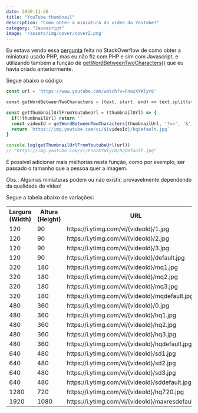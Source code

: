 ```yaml
---
date: 2020-11-28
title: "YouTube thumbnail"
description: "Como obter a miniatura do vídeo do Youtube?"
category: "Javascript"
image: '/assets/img/cover/cover2.png'
---
```


Eu estava vendo essa <a href="https://stackoverflow.com/a/20542029" target="_blank" rel="noopener noreferrer">pergunta</a> feita no StackOverflow de como obter a miniatura usado PHP, mas eu não fiz com PHP e sim com Javascript, e utilizando também a função de <a href="/how-to-get-word-between-two-characters/">getWordBetweenTwoCharacters()</a> que eu havia criado anteriormente.

Segue abaixo o código:

``` javascript
const url = 'https://www.youtube.com/watch?v=FnazXYWlyr8'

const getWordBetweenTwoCharacters = (text, start, end) => text.split(start).pop().split(end)[0].trim()

const getThumbnailUrlFromYoutubeUrl = (thumbnailUrl) => {
  if(!thumbnailUrl) return ''
  const videoId = getWordBetweenTwoCharacters(thumbnailUrl, '?v=', '&')
  return `https://img.youtube.com/vi/${videoId}/hqdefault.jpg`
}

console.log(getThumbnailUrlFromYoutubeUrl(url)) 
// "https://img.youtube.com/vi/FnazXYWlyr8/hqdefault.jpg"
```

É possível adicionar mais melhorias nesta função, como por exemplo, ser passado o tamanho que a pessoa quer a imagem.

Obs.: Algumas miniaturas podem ou não existir, provavelmente dependendo da qualidade do vídeo!

Segue a tabela abaixo de variações:


<table>
  <tr>
    <th>Largura (Width)</th>
    <th>Altura (Height)</th>
    <th>URL</th>
  </tr>
  <tr>
    <td>120</td>
    <td>90</td>
    <td>https://i.ytimg.com/vi/{videoId}/1.jpg</td>
  </tr>
  <tr>
    <td>120</td>
    <td>90</td>
    <td>https://i.ytimg.com/vi/{videoId}/2.jpg</td>
  </tr>
  <tr>
    <td>120</td>
    <td>90</td>
    <td>https://i.ytimg.com/vi/{videoId}/3.jpg</td>
  </tr>
  <tr>
    <td>120</td>
    <td>90</td>
    <td>https://i.ytimg.com/vi/{videoId}/default.jpg</td>
  </tr>
  <tr>
    <td>320</td>
    <td>180</td>
    <td>https://i.ytimg.com/vi/{videoId}/mq1.jpg</td>
  </tr>
  <tr>
    <td>320</td>
    <td>180</td>
    <td>https://i.ytimg.com/vi/{videoId}/mq2.jpg</td>
  </tr>
  <tr>
    <td>320</td>
    <td>180</td>
    <td>https://i.ytimg.com/vi/{videoId}/mq3.jpg</td>
  </tr>
  <tr>
    <td>320</td>
    <td>180</td>
    <td>https://i.ytimg.com/vi/{videoId}/mqdefault.jpg</td>
  </tr>
  <tr>
    <td>480</td>
    <td>360</td>
    <td>https://i.ytimg.com/vi/{videoId}/0.jpg</td>
  </tr>
  <tr>
    <td>480</td>
    <td>360</td>
    <td>https://i.ytimg.com/vi/{videoId}/hq1.jpg</td>
  </tr>
  <tr>
    <td>480</td>
    <td>360</td>
    <td>https://i.ytimg.com/vi/{videoId}/hq2.jpg</td>
  </tr>
  <tr>
    <td>480</td>
    <td>360</td>
    <td>https://i.ytimg.com/vi/{videoId}/hq3.jpg</td>
  </tr>
  <tr>
    <td>480</td>
    <td>360</td>
    <td>https://i.ytimg.com/vi/{videoId}/hqdefault.jpg</td>
  </tr>
  <tr>
    <td>640</td>
    <td>480</td>
    <td>https://i.ytimg.com/vi/{videoId}/sd1.jpg</td>
  </tr>
  <tr>
    <td>640</td>
    <td>480</td>
    <td>https://i.ytimg.com/vi/{videoId}/sd2.jpg</td>
  </tr>
  <tr>
    <td>640</td>
    <td>480</td>
    <td>https://i.ytimg.com/vi/{videoId}/sd3.jpg</td>
  </tr>
  <tr>
    <td>640</td>
    <td>480</td>
    <td>https://i.ytimg.com/vi/{videoId}/sddefault.jpg</td>
  </tr>
  <tr>
    <td>1280</td>
    <td>720</td>
    <td>https://i.ytimg.com/vi/{videoId}/hq720.jpg</td>
  </tr>
  <tr>
    <td>1920</td>
    <td>1080</td>
    <td>https://i.ytimg.com/vi/{videoId}/maxresdefault.jpg</td>
  </tr>
</table>


